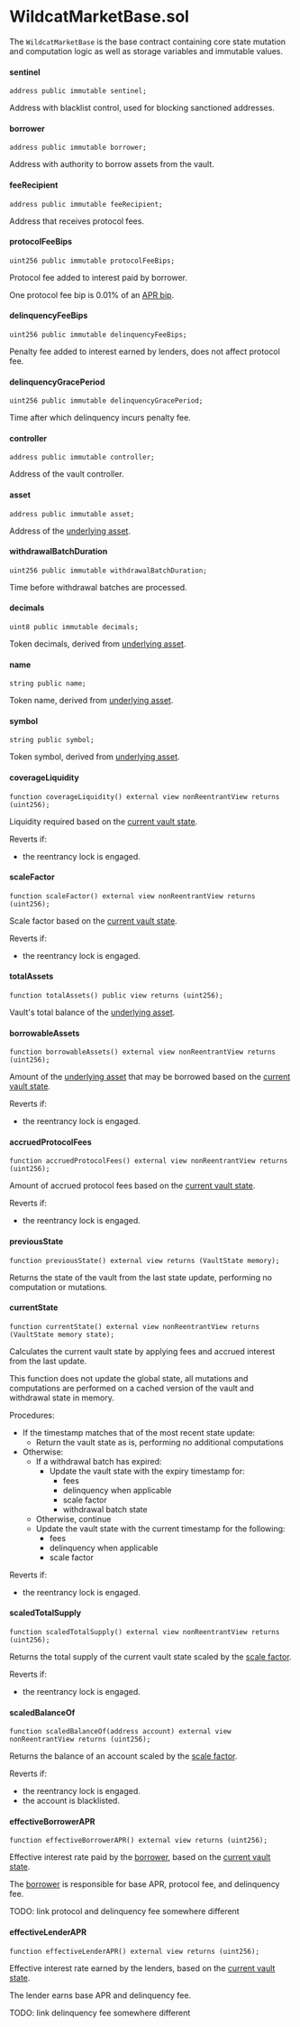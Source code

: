 # WildcatMarketBase.sol

The `WildcatMarketBase` is the base contract containing core state mutation and computation logic as well as storage variables and immutable values.

#### sentinel

```solidity
address public immutable sentinel;
```

Address with blacklist control, used for blocking sanctioned addresses.

#### borrower

```solidity
address public immutable borrower;
```

Address with authority to borrow assets from the vault.

#### feeRecipient

```solidity
address public immutable feeRecipient;
```

Address that receives protocol fees.

#### protocolFeeBips

```solidity
uint256 public immutable protocolFeeBips;
```

Protocol fee added to interest paid by borrower.

One protocol fee bip is 0.01% of an [APR bip](wildcatmarketconfig.sol.md#annualinterestbips).

#### delinquencyFeeBips

```solidity
uint256 public immutable delinquencyFeeBips;
```

Penalty fee added to interest earned by lenders, does not affect protocol fee.

#### delinquencyGracePeriod

```solidity
uint256 public immutable delinquencyGracePeriod;
```

Time after which delinquency incurs penalty fee.

#### controller

```solidity
address public immutable controller;
```

Address of the vault controller.

#### asset

```solidity
address public immutable asset;
```

Address of the [underlying asset](wildcatmarketbase.sol.md#asset).

#### withdrawalBatchDuration

```solidity
uint256 public immutable withdrawalBatchDuration;
```

Time before withdrawal batches are processed.

#### decimals

```solidity
uint8 public immutable decimals;
```

Token decimals, derived from [underlying asset](wildcatmarketbase.sol.md).

#### name

```solidity
string public name;
```

Token name, derived from [underlying asset](wildcatmarketbase.sol.md#asset).

#### symbol

```solidity
string public symbol;
```

Token symbol, derived from [underlying asset](wildcatmarketbase.sol.md#asset).

#### coverageLiquidity

```solidity
function coverageLiquidity() external view nonReentrantView returns (uint256);
```

Liquidity required based on the [current vault state](wildcatmarketbase.sol.md#currentstate).

Reverts if:

* the reentrancy lock is engaged.

#### scaleFactor

```solidity
function scaleFactor() external view nonReentrantView returns (uint256);
```

Scale factor based on the [current vault state](wildcatmarketbase.sol.md#currentstate).

Reverts if:

* the reentrancy lock is engaged.

#### totalAssets

```solidity
function totalAssets() public view returns (uint256);
```

Vault's total balance of the [underlying asset](wildcatmarketbase.sol.md#asset).

#### borrowableAssets

```solidity
function borrowableAssets() external view nonReentrantView returns (uint256);
```

Amount of the [underlying asset](wildcatmarketbase.sol.md#asset) that may be borrowed based on the [current vault state](wildcatmarketbase.sol.md#currentstate).

Reverts if:

* the reentrancy lock is engaged.

#### accruedProtocolFees

```solidity
function accruedProtocolFees() external view nonReentrantView returns (uint256);
```

Amount of accrued protocol fees based on the [current vault state](wildcatmarketbase.sol.md#currentstate).

Reverts if:

* the reentrancy lock is engaged.

#### previousState

```solidity
function previousState() external view returns (VaultState memory);
```

Returns the state of the vault from the last state update, performing no computation or mutations.

#### currentState

```solidity
function currentState() external view nonReentrantView returns (VaultState memory state);
```

Calculates the current vault state by applying fees and accrued interest from the last update.

This function does not update the global state, all mutations and computations are performed on a cached version of the vault and withdrawal state in memory.

Procedures:

* If the timestamp matches that of the most recent state update:
  * Return the vault state as is, performing no additional computations
* Otherwise:
  * If a withdrawal batch has expired:
    * Update the vault state with the expiry timestamp for:
      * fees
      * delinquency when applicable
      * scale factor
      * withdrawal batch state
  * Otherwise, continue
  * Update the vault state with the current timestamp for the following:
    * fees
    * delinquency when applicable
    * scale factor

Reverts if:

* the reentrancy lock is engaged.

#### scaledTotalSupply

```solidity
function scaledTotalSupply() external view nonReentrantView returns (uint256);
```

Returns the total supply of the current vault state scaled by the [scale factor](wildcatmarketbase.sol.md#scalefactor).

Reverts if:

* the reentrancy lock is engaged.

#### scaledBalanceOf

```solidity
function scaledBalanceOf(address account) external view nonReentrantView returns (uint256);
```

Returns the balance of an account scaled by the [scale factor](wildcatmarketbase.sol.md#scalefactor).

Reverts if:

* the reentrancy lock is engaged.
* the account is blacklisted.

#### effectiveBorrowerAPR

```solidity
function effectiveBorrowerAPR() external view returns (uint256);
```

Effective interest rate paid by the [borrower](wildcatmarketbase.sol.md#borrower), based on the [current vault state](wildcatmarketbase.sol.md#currentstate).

The [borrower](wildcatmarketbase.sol.md#borrower) is responsible for base APR, protocol fee, and delinquency fee.

TODO: link protocol and delinquency fee somewhere different

#### effectiveLenderAPR

```solidity
function effectiveLenderAPR() external view returns (uint256);
```

Effective interest rate earned by the lenders, based on the [current vault state](wildcatmarketbase.sol.md#currentstate).

The lender earns base APR and delinquency fee.

TODO: link delinquency fee somewhere different
